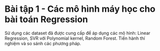 # Bài tập 1 - Các mô hình máy học cho bài toán Regression
Sử dụng các dataset đã được cung cấp để áp dụng các mô hình: Linear Regression, SVR với Polynomial kernel, Random Forest. Tiến hành thí nghiệm và so sánh các phương pháp.
